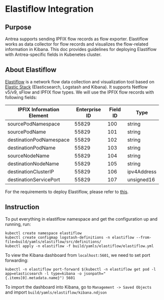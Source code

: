 # Elastiflow Integration
## Purpose
Antrea supports sending IPFIX flow records as flow exporter. Elastiflow works as data collector for flow records and visualizes the flow-related information in Kibana. This doc provides guidelines for deploying Elastiflow with Antrea-specific fields in Kubenetes cluster.  

## About Elastiflow
[Elastiflow](https://github.com/robcowart/elastiflow) is a network flow data collection and visualization tool based on [Elastic Stack](https://www.elastic.co/elastic-stack) (Elasticsearch, Logstash and Kibana). It supports Netflow v5/v9, sFlow and IPFIX flow types. We will use the IPFIX flow records with following fields:

 | IPFIX Information Element | Enterprise ID | Field ID | Type        |
 |---------------------------|---------------|----------|-------------|
 | sourcePodNamespace        | 55829         | 100      | string      |
 | sourcePodName             | 55829         | 101      | string      |
 | destinationPodNamespace   | 55829         | 102      | string      |
 | destinationPodName        | 55829         | 103      | string      |
 | sourceNodeName            | 55829         | 104      | string      |
 | destinationNodeName       | 55829         | 105      | string      |
 | destinationClusterIP      | 55829         | 106      | ipv4Address |
 | destinationServicePort    | 55829         | 107      | unsigned16  |
 
For the requirements to deploy Elastiflow, please refer to [this](https://github.com/robcowart/elastiflow/blob/master/INSTALL.md#requirements).

## Instruction
To put everything in elastiflow namespace and get the configuration up and running, run:
```shell script
kubectl create namespace elastiflow
kubectl create configmap logstash-definitions -n elastiflow --from-file=build/yamls/elastiflow/src/definitions/
kubectl apply -n elastiflow -f build/yamls/elastiflow/elastiflow.yml
```
To view the Kibana dashboard from `localhost:5601`, we need to set port forwarding:
```shell script
kubectl -n elastiflow port-forward $(kubectl -n elastiflow get pod -l app=elasticsearch -l type=kibana -o jsonpath="{.items[0].metadata.name}") 5601
```
To import the dashboard into Kibana, go to `Management -> Saved Objects` and import `build/yamls/elastiflow/kibana.ndjson`